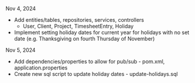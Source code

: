 Nov 4, 2024
  * Add entities/tables, repositories, services, controllers
    - User, Client, Project, TimesheetEntry, Holiday
  * Implement setting holiday dates for current year for holidays with no set date (e.g. Thanksgiving on fourth Thursday of November)

Nov 5, 2024
 * Add dependencies/properties to allow for pub/sub - pom.xml, application.properties
 * Create new sql script to update holiday dates - update-holidays.sql

